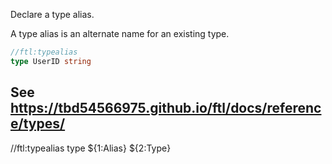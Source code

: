 Declare a type alias.

A type alias is an alternate name for an existing type.

```go
//ftl:typealias
type UserID string
```

See https://tbd54566975.github.io/ftl/docs/reference/types/
---
//ftl:typealias
type ${1:Alias} ${2:Type}
```